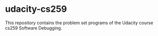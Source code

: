 udacity-cs259
=============

This repository contains the problem set programs of the Udacity course 
cs259 Software Debugging.
